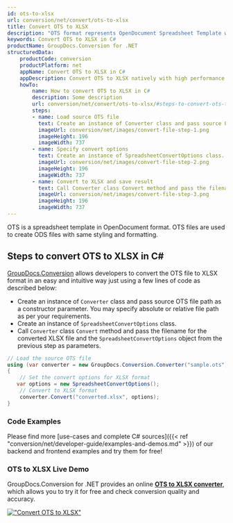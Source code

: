 ```yaml
---
id: ots-to-xlsx
url: conversion/net/convert/ots-to-xlsx
title: Convert OTS to XLSX
description: "OTS format represents OpenDocument Spreadsheet Template with .ots extension. Learn how to convert OTS to XLSX file programmatically in C# language using GroupDocs.Conversion for .NET library."
keywords: Convert OTS to XLSX in C#
productName: GroupDocs.Conversion for .NET
structuredData:
    productCode: conversion
    productPlatform: net
    appName: Convert OTS to XLSX in C#
    appDescription: Convert OTS to XLSX natively with high performance using C# language and server side GroupDocs.Conversion for .NET APIs, without the use of any software like Microsoft or Open Office.
    howTo:
        name: How to convert OTS to XLSX in C# 
        description: Some description
        url: conversion/net/convert/ots-to-xlsx/#steps-to-convert-ots-to-xlsx-in-c
        steps:
        - name: Load source OTS file 
          text: Create an instance of Converter class and pass source OTS file path as a constructor parameter. You may specify absolute or relative file path as per your requirements. 
          imageUrl: conversion/net/images/convert-file-step-1.png
          imageHeight: 196
          imageWidth: 737
        - name: Specify convert options 
          text: Create an instance of SpreadsheetConvertOptions class.
          imageUrl: conversion/net/images/convert-file-step-2.png
          imageHeight: 196
          imageWidth: 737
        - name: Convert to XLSX and save result 
          text: Call Converter class Convert method and pass the filename for the converted HTML file and the SpreadsheetConvertOptions object from the previous step as parameters.
          imageUrl: conversion/net/images/convert-file-step-3.png
          imageHeight: 196
          imageWidth: 737
---
```


OTS is a spreadsheet template in OpenDocument format. OTS files are used to create ODS files with same styling and formatting.

## Steps to convert OTS to XLSX in C#

[GroupDocs.Conversion](https://products.groupdocs.com/conversion/net) allows developers to convert the OTS file to XLSX format in an easy and intuitive way just using a few lines of code as described below:

* Create an instance of `Converter` class and pass source OTS file path as a constructor parameter. You may specify absolute or relative file path as per your requirements. 
* Create an instance of `SpreadsheetConvertOptions` class.
* Call `Converter` class `Convert` method and pass the filename for the converted XLSX file and the `SpreadsheetConvertOptions` object from the previous step as parameters.

```csharp
// Load the source OTS file
using (var converter = new GroupDocs.Conversion.Converter("sample.ots"))
{
    // Set the convert options for XLSX format
   var options = new SpreadsheetConvertOptions();
    // Convert to XLSX format
    converter.Convert("converted.xlsx", options);
}
```

### Code Examples

Please find more [use-cases and complete C# sources]({{< ref "conversion/net/developer-guide/examples-and-demos.md" >}}) of our backend and frontend examples and try them for free!

### OTS to XLSX Live Demo

GroupDocs.Conversion for .NET provides an online [**OTS to XLSX converter**](https://products.groupdocs.app/conversion/ots-to-xlsx), which allows you to try it for free and check conversion quality and accuracy.

[!["Convert OTS to XLSX"](conversion/net/images/convert-to-xlsx/convert-ots-to-xlsx.png)](https://products.groupdocs.app/conversion/ots-to-xlsx)